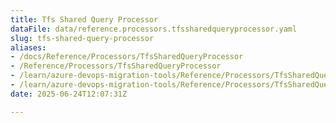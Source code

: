 ```yaml
---
title: Tfs Shared Query Processor
dataFile: data/reference.processors.tfssharedqueryprocessor.yaml
slug: tfs-shared-query-processor
aliases:
- /docs/Reference/Processors/TfsSharedQueryProcessor
- /Reference/Processors/TfsSharedQueryProcessor
- /learn/azure-devops-migration-tools/Reference/Processors/TfsSharedQueryProcessor
- /learn/azure-devops-migration-tools/Reference/Processors/TfsSharedQueryProcessor/index.md
date: 2025-06-24T12:07:31Z

---
```


